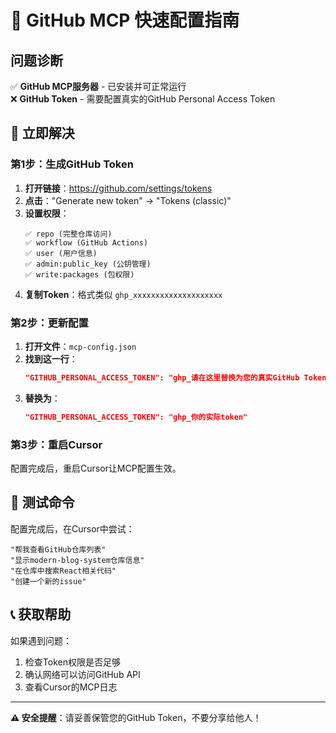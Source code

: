 # 🚀 GitHub MCP 快速配置指南

## 问题诊断

✅ **GitHub MCP服务器** - 已安装并可正常运行  
❌ **GitHub Token** - 需要配置真实的GitHub Personal Access Token  

## 🔧 立即解决

### 第1步：生成GitHub Token

1. **打开链接**：https://github.com/settings/tokens
2. **点击**："Generate new token" → "Tokens (classic)"
3. **设置权限**：
   ```
   ✅ repo (完整仓库访问)
   ✅ workflow (GitHub Actions)
   ✅ user (用户信息)
   ✅ admin:public_key (公钥管理)
   ✅ write:packages (包权限)
   ```
4. **复制Token**：格式类似 `ghp_xxxxxxxxxxxxxxxxxxxx`

### 第2步：更新配置

1. **打开文件**：`mcp-config.json`
2. **找到这一行**：
   ```json
   "GITHUB_PERSONAL_ACCESS_TOKEN": "ghp_请在这里替换为您的真实GitHub Token"
   ```
3. **替换为**：
   ```json
   "GITHUB_PERSONAL_ACCESS_TOKEN": "ghp_你的实际token"
   ```

### 第3步：重启Cursor

配置完成后，重启Cursor让MCP配置生效。

## 🧪 测试命令

配置完成后，在Cursor中尝试：

```
"帮我查看GitHub仓库列表"
"显示modern-blog-system仓库信息"
"在仓库中搜索React相关代码"
"创建一个新的issue"
```

## 📞 获取帮助

如果遇到问题：
1. 检查Token权限是否足够
2. 确认网络可以访问GitHub API
3. 查看Cursor的MCP日志

---

**⚠️ 安全提醒**：请妥善保管您的GitHub Token，不要分享给他人！ 